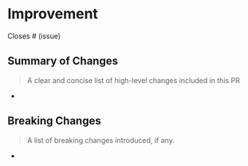 # Improvement

Closes # (issue)

## Summary of Changes

> A clear and concise list of high-level changes included in this PR

- 

## Breaking Changes

> A list of breaking changes introduced, if any.

- 

